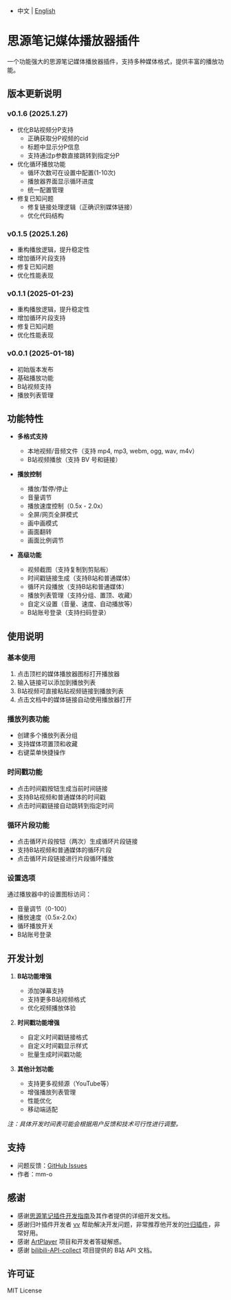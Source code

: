 + 中文 | [English](README.md)
# 思源笔记媒体播放器插件

一个功能强大的思源笔记媒体播放器插件，支持多种媒体格式，提供丰富的播放功能。

## 版本更新说明

### v0.1.6 (2025.1.27)
- 优化B站视频分P支持
  - 正确获取分P视频的cid
  - 标题中显示分P信息
  - 支持通过p参数直接跳转到指定分P
- 优化循环播放功能
  - 循环次数可在设置中配置(1-10次)
  - 播放器界面显示循环进度
  - 统一配置管理
- 修复已知问题
  - 修复链接处理逻辑（正确识别媒体链接）
  - 优化代码结构

### v0.1.5 (2025.1.26)
- 重构播放逻辑，提升稳定性
- 增加循环片段支持
- 修复已知问题
- 优化性能表现

### v0.1.1 (2025-01-23)
- 重构播放逻辑，提升稳定性
- 增加循环片段支持
- 修复已知问题
- 优化性能表现

### v0.0.1 (2025-01-18)
- 初始版本发布
- 基础播放功能
- B站视频支持
- 播放列表管理

## 功能特性

- **多格式支持**
  - 本地视频/音频文件（支持 mp4, mp3, webm, ogg, wav, m4v）
  - B站视频播放（支持 BV 号和链接）

- **播放控制**
  - 播放/暂停/停止
  - 音量调节
  - 播放速度控制（0.5x - 2.0x）
  - 全屏/网页全屏模式
  - 画中画模式
  - 画面翻转
  - 画面比例调节

- **高级功能**
  - 视频截图（支持复制到剪贴板）
  - 时间戳链接生成（支持B站和普通媒体）
  - 循环片段播放（支持B站和普通媒体）
  - 播放列表管理（支持分组、置顶、收藏）
  - 自定义设置（音量、速度、自动播放等）
  - B站账号登录（支持扫码登录）


## 使用说明

### 基本使用
1. 点击顶栏的媒体播放器图标打开播放器
2. 输入链接可以添加到播放列表
3. B站视频可直接粘贴视频链接到播放列表
4. 点击文档中的媒体链接自动使用播放器打开

### 播放列表功能
- 创建多个播放列表分组
- 支持媒体项置顶和收藏
- 右键菜单快捷操作

### 时间戳功能
- 点击时间戳按钮生成当前时间链接
- 支持B站视频和普通媒体的时间戳
- 点击时间戳链接自动跳转到指定时间

### 循环片段功能
- 点击循环片段按钮（两次）生成循环片段链接
- 支持B站视频和普通媒体的循环片段
- 点击循环片段链接进行片段循环播放

### 设置选项
通过播放器中的设置图标访问：
- 音量调节（0-100）
- 播放速度（0.5x-2.0x）
- 循环播放开关
- B站账号登录

## 开发计划

1. **B站功能增强**
   - 添加弹幕支持
   - 支持更多B站视频格式
   - 优化视频播放体验

2. **时间戳功能增强**
   - 自定义时间戳链接格式
   - 自定义时间戳显示样式
   - 批量生成时间戳功能

3. **其他计划功能**
   - 支持更多视频源（YouTube等）
   - 增强播放列表管理
   - 性能优化
   - 移动端适配

*注：具体开发时间表可能会根据用户反馈和技术可行性进行调整。*

## 支持

- 问题反馈：[GitHub Issues](https://github.com/mm-o/siyuan-media-player/issues)
- 作者：mm-o

## 感谢

- 感谢[思源笔记插件开发指南](https://ld246.com/article/1723732790981#START-UP)及其作者提供的详细开发文档。
- 感谢归叶插件开发者 [vv](https://github.com/Wetoria) 帮助解决开发问题，非常推荐他开发的[叶归插件](https://simplest-frontend.feishu.cn/docx/B3NndXHi7oLLXJxnxQmcczRsnse)，非常好用。
- 感谢 [ArtPlayer](https://artplayer.org/document/) 项目和开发者答疑解惑。
- 感谢 [bilibili-API-collect](https://socialsisteryi.github.io/bilibili-API-collect/) 项目提供的 B站 API 文档。

## 许可证

MIT License
